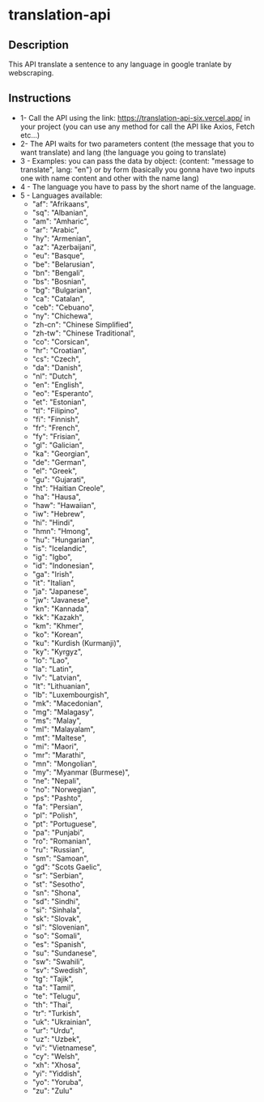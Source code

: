 # translation-api

## Description
This API translate a sentence to any language in google tranlate by webscraping.

## Instructions
* 1- Call the API using the link: https://translation-api-six.vercel.app/ in your project (you can use any method for call the API like Axios, Fetch etc...)
* 2- The API waits for two parameters content (the message that you to want translate) and lang (the language you going to translate)
* 3 - Examples: you can pass the data by object: {content: "message to translate", lang: "en"}  or by form (basically you gonna have two inputs one with name content and other with the name lang)
* 4 - The language you have to pass by the short name of the language.
* 5 - Languages available:
  * "af": "Afrikaans",
  * "sq": "Albanian",
  * "am": "Amharic",
  * "ar": "Arabic",
  * "hy": "Armenian",
  * "az": "Azerbaijani",
  * "eu": "Basque",
  * "be": "Belarusian",
  * "bn": "Bengali",
  * "bs": "Bosnian",
  * "bg": "Bulgarian",
  * "ca": "Catalan",
  * "ceb": "Cebuano",
  * "ny": "Chichewa",
  * "zh-cn": "Chinese Simplified",
  * "zh-tw": "Chinese Traditional",
  * "co": "Corsican",
  * "hr": "Croatian",
  * "cs": "Czech",
  * "da": "Danish",
  * "nl": "Dutch",
  * "en": "English",
  * "eo": "Esperanto",
  * "et": "Estonian",
  * "tl": "Filipino",
  * "fi": "Finnish",
  * "fr": "French",
  * "fy": "Frisian",
  * "gl": "Galician",
  * "ka": "Georgian",
  * "de": "German",
  * "el": "Greek",
  * "gu": "Gujarati",
  * "ht": "Haitian Creole",
  * "ha": "Hausa",
  * "haw": "Hawaiian",
  * "iw": "Hebrew",
  * "hi": "Hindi",
  * "hmn": "Hmong",
  * "hu": "Hungarian",
  * "is": "Icelandic",
  * "ig": "Igbo",
  * "id": "Indonesian",
  * "ga": "Irish",
  * "it": "Italian",
  * "ja": "Japanese",
  * "jw": "Javanese",
  * "kn": "Kannada",
  * "kk": "Kazakh",
  * "km": "Khmer",
  * "ko": "Korean",
  * "ku": "Kurdish (Kurmanji)",
  * "ky": "Kyrgyz",
  * "lo": "Lao",
  * "la": "Latin",
  * "lv": "Latvian",
  * "lt": "Lithuanian",
  * "lb": "Luxembourgish",
  * "mk": "Macedonian",
  * "mg": "Malagasy",
  * "ms": "Malay",
  * "ml": "Malayalam",
  * "mt": "Maltese",
  * "mi": "Maori",
  * "mr": "Marathi",
  * "mn": "Mongolian",
  * "my": "Myanmar (Burmese)",
  * "ne": "Nepali",
  * "no": "Norwegian",
  * "ps": "Pashto",
  * "fa": "Persian",
  * "pl": "Polish",
  * "pt": "Portuguese",
  * "pa": "Punjabi",
  * "ro": "Romanian",
  * "ru": "Russian",
  * "sm": "Samoan",
  * "gd": "Scots Gaelic",
  * "sr": "Serbian",
  * "st": "Sesotho",
  * "sn": "Shona",
  * "sd": "Sindhi",
  * "si": "Sinhala",
  * "sk": "Slovak",
  * "sl": "Slovenian",
  * "so": "Somali",
  * "es": "Spanish",
  * "su": "Sundanese",
  * "sw": "Swahili",
  * "sv": "Swedish",
  * "tg": "Tajik",
  * "ta": "Tamil",
  * "te": "Telugu",
  * "th": "Thai",
  * "tr": "Turkish",
  * "uk": "Ukrainian",
  * "ur": "Urdu",
  * "uz": "Uzbek",
  * "vi": "Vietnamese",
  * "cy": "Welsh",
  * "xh": "Xhosa",
  * "yi": "Yiddish",
  * "yo": "Yoruba",
  * "zu": "Zulu"
